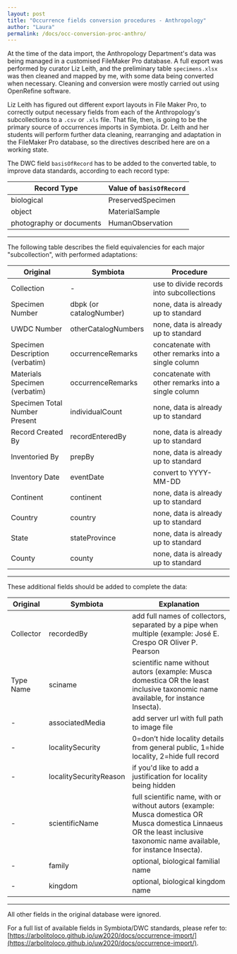 ```yaml
---
layout: post
title: "Occurrence fields conversion procedures - Anthropology"
author: "Laura"
permalink: /docs/occ-conversion-proc-anthro/
---
```


At the time of the data import, the Anthropology Department's data was being managed in a customised FileMaker Pro database. A full export was performed by curator Liz Leith, and the preliminary table `specimens.xlsx` was then cleaned and mapped by me, with some data being converted when necessary. Cleaning and conversion were mostly carried out using OpenRefine software. 

Liz Leith has figured out different export layouts in File Maker Pro, to correctly output necessary fields from each of the Anthropology's subcollections to a `.csv` or `.xls` file. That file, then, is going to be the primary source of occurrences imports in Symbiota. Dr. Leith and her students will perform further data cleaning, rearranging and adaptation in the FileMaker Pro database, so the directives described here are on a working state.

The DWC field `basisOfRecord` has to be added to the converted table, to improve data standards, according to each record type:

Record Type              | Value of `basisOfRecord`
-------------------------|-------------------------
biological               | PreservedSpecimen
object                   | MaterialSample
photography or documents | HumanObservation
---------------------------------------------------

The following table describes the field equivalencies for each major "subcollection", with performed adaptations:

Original   | Symbiota             | Procedure
-----------|----------------------|---------------------------------------------------------
Collection | - | use to divide records into subcollections
Specimen Number | dbpk (or catalogNumber) | none, data is already up to standard
UWDC Number | otherCatalogNumbers | none, data is already up to standard
Specimen Description (verbatim) | occurrenceRemarks | concatenate with other remarks into a single column
Materials Specimen (verbatim) | occurrenceRemarks | concatenate with other remarks into a single column
Specimen Total Number Present | individualCount | none, data is already up to standard
Record Created By | recordEnteredBy | none, data is already up to standard
Inventoried By | prepBy | none, data is already up to standard
Inventory Date | eventDate | convert to YYYY-MM-DD
Continent | continent | none, data is already up to standard
Country | country | none, data is already up to standard
State | stateProvince | none, data is already up to standard
County | county | none, data is already up to standard
---------------------------------------------------

These additional fields should be added to complete the data:

Original | Symbiota | Explanation
---------|----------|--------------
Collector | recordedBy | add full names of collectors, separated by a pipe when multiple (example: José E. Crespo OR Oliver P. Pearson | Anita K. Pearson)
Type Name | sciname | scientific name without autors (example: Musca domestica OR the least inclusive taxonomic name available, for instance Insecta).
- | associatedMedia | add server url with full path to image file
- | localitySecurity | 0=don’t hide locality details from general public, 1=hide locality, 2=hide full record
- | localitySecurityReason | if you'd like to add a justification for locality being hidden
- | scientificName | full scientific name, with or without autors (example: Musca domestica OR Musca domestica Linnaeus OR the least inclusive taxonomic name available, for instance Insecta).
- | family | optional, biological familial name
- | kingdom | optional, biological kingdom name
---------------------------------------------------

All other fields in the original database were ignored.

For a full list of available fields in Symbiota/DWC standards, please refer to: [https://arbolitoloco.github.io/uw2020/docs/occurrence-import/](https://arbolitoloco.github.io/uw2020/docs/occurrence-import/).
